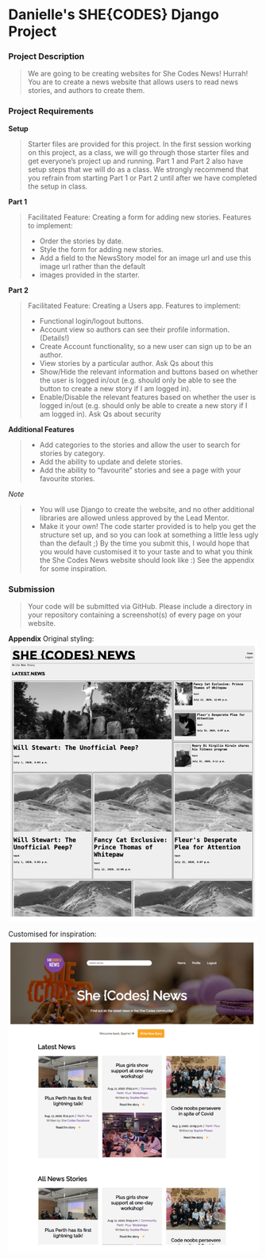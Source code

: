 # Danielle's SHE{CODES} Django Project

### Project Description
> We are going to be creating websites for She Codes News! Hurrah! You are to create a news website that allows users to read news stories, and authors to create them.

### Project Requirements
**Setup**
> Starter files are provided for this project. In the first session working on this project, as a class, we will go through those starter files and get everyone’s project up and running. Part 1 and Part 2 also have setup steps that we will do as a class. We strongly recommend that you refrain from starting Part 1 or Part 2 until after we have completed the setup in class.

**Part 1**
> Facilitated Feature: Creating a form for adding new stories. Features to implement:
>  - Order the stories by date.
>  - Style the form for adding new stories.
>  - Add a field to the NewsStory model for an image url and use this image url rather than the default
>  - images provided in the starter.

**Part 2**
> Facilitated Feature: Creating a Users app. Features to implement:
>  - Functional login/logout buttons.
>  - Account view so authors can see their profile information. (Details!)
>  - Create Account functionality, so a new user can sign up to be an author.
>  - View stories by a particular author. Ask Qs about this 
>  - Show/Hide the relevant information and buttons based on whether the user is logged in/out (e.g. should only be able to see the button to create a new story if I am logged in).
>  - Enable/Disable the relevant features based on whether the user is logged in/out (e.g. should only be able to create a new story if I am logged in).
> Ask Qs about security 

**Additional Features**
>  - Add categories to the stories and allow the user to search for stories by category.
>  - Add the ability to update and delete stories.
>  - Add the ability to “favourite” stories and see a page with your favourite stories.

*Note*
> - You will use Django to create the website, and no other additional libraries are allowed unless approved by the Lead Mentor.
> - Make it your own! The code starter provided is to help you get the structure set up, and so you can look at something a little less ugly than the default ;) By the time you submit this, I would hope that you would have customised it to your taste and to what you think the She Codes News website should look like :) See the appendix for some inspiration.

### Submission
> Your code will be submitted via GitHub. Please include a directory in your repository containing a screenshot(s) of every page on your website.

**Appendix**
Original styling: 
![image1](./screenshots/original_styling.png)

Customised for inspiration:
![image2](./screenshots/customised_styling.png)

